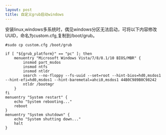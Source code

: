```yaml
---
layout: post
title: 自定义grub启动windows
---
```


安装linux,windows多系统时，偶见windows分区无法启动，可将以下内容修改UUID，命名为custom.cfg,复制到/boot/grub。
```
#sudo cp custom.cfg /boot/grub

if [ "${grub_platform}" == "pc" ]; then
	menuentry "Microsoft Windows Vista/7/8/8.1/10 BIOS/MBR" {
		insmod part_msdos
		insmod ntfs
		insmod ntldr     
		search --no-floppy --fs-uuid --set=root --hint-bios=hd0,msdos1 --hint-efi=hd0,msdos1 --hint-baremetal=ahci0,msdos1 44B0C989B0C98242
		ntldr /bootmgr
	}
fi
menuentry "System restart" {
	echo "System rebooting..."
	reboot
}
menuentry "System shutdown" {
	echo "System shutting down..."
	halt
}
```